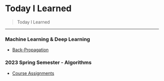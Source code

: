 # Today I Learned
> Today I Learned

---
### Machine Learning & Deep Learning
- [Back-Propagation](deep-learning/back-propagation.md)

### 2023 Spring Semester - Algorithms
- [Course Assignments](Spring-2023-Algorithms/README.md)
